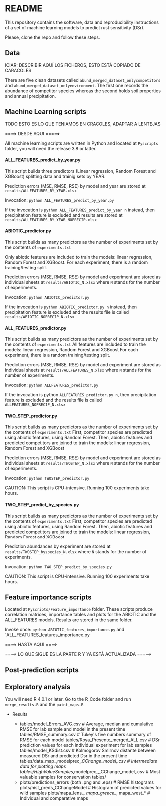 # README #

This repository contains the software, data and reproducibility instructions of a set of machine learning models to predict rust sensitivity (DSr).

Please, clone the repo and follow these steps.

## Data

ICIAR: DESCRIBIR AQUÍ LOS FICHEROS, ESTO ESTÁ COPIADO DE CARACOLES

There are five clean datasets called `abund_merged_dataset_onlycompetitors` and `abund_merged_dataset_onlyenvironment`. 
The first one records the abundance of competitor species whereas the second holds soil properties and annual precipitation.


## Machine Learning scripts


TODO ESTO ES LO QUE TENIAMOS EN CRACOLES, ADAPTAR A LENTEJAS

====> DESDE AQUI =====>

All machine learning scripts are written in Python and located at `Pyscripts` folder, you will need the release 3.8 or latter.

#### ALL_FEATURES_predict_by_year.py

This script builds three predictors (Linear regression, Random Forest and XGBoost) splitting data and trainig sets by YEAR.

Prediction errors (MSE, RMSE, RSE)  by model and year are stored at `results/ALLFEATURES_BY_YEAR.xlsx`

Invocation: `python ALL_FEATURES_predict_by_year.py`

If the invocation is `python ALL_FEATURES_predict_by_year n` instead,  then precipitation feature is excluded and results are stored at `results/ALLFEATURES_BY_YEAR_NOPRECIP.xlsx`

#### ABIOTIC_predictor.py

This script builds as many predictors as the number of experiments set by the contents of `experiments.txt`

Only abiotic features are included to train the models: linear regression, Random Forest and XGBoost. For each experiment, there is a random training/testing split.

Prediction errors (MSE, RMSE, RSE) by model and experiment are stored as individual sheets at 
`results/ABIOTIC_N.xlsx` where `N` stands for the number of experiments. 

Invocation: `python ABIOTIC_predictor.py`

If the invocation is `python ABIOTIC_predictor.py n` instead, then precipitation feature is excluded and the results
file is called `results/ABIOTIC_NOPRECIP_N.xlsx`

#### ALL_FEATURES_predictor.py

This script builds as many predictors as the number of experiments set by the contents of `experiments.txt`
All features are included to train the models: linear regression, Random Forest and XGBoost
For each experiment, there is a random training/testing split.

Prediction errors (MSE, RMSE, RSE) by model and experiment are stored as individual sheets at 
`results/ALLFEATURES_N.xlsx` where `N` stands for the number of experiments. 

Invocation: `python ALLFEATURES_predictor.py`

If the invocation is python `ALLFEATURES_predictor.py n`, then precipitation feature is excluded and the results
file is called `ALLFEATURES_NOPRECIP_N.xlsx`

#### TWO_STEP_predictor.py

This script builds as many predictors as the number of experiments set by the contents of `experiments.txt`
First, competitor species are predicted using abiotic features, using Random Forest. Then,
abiotic features and predicted competitors are joined to train the models: linear regression, Random Forest and XGBoost

Prediction errors (MSE, RMSE, RSE) by model and experiment are stored as individual sheets at 
`results/TWOSTEP_N.xlsx` where `N` stands for the number of experiments. 

Invocation: `python TWOSTEP_predictor.py`

CAUTION: This script is CPU-intensive. Running 100 experiments take hours.

#### TWO_STEP_predict_by_species.py

This script builds as many predictors as the number of experiments set by the contents of `experiments.txt`
First, competitor species are predicted using abiotic features, using Random Forest. Then,
abiotic features and predicted competitors are joined to train the models: linear regression, Random Forest and XGBoost

Prediction abundances by experiment are stored at `results/TWOSTEP_byspecies_N.xlsx` where `N` stands for the number of experiments. 

Invocation: `python TWO_STEP_predict_by_species.py`

CAUTION: This script is CPU-intensive. Running 100 experiments take hours.


## Feature importance scripts

Located at `Pyscripts/Feature_importance` folder. These scripts produce correlation matrices, importance tables and plots for the ABIOTIC and the ALL_FEATURES models. Results are stored in the same folder.

Invoke once: `python ABIOTIC_features_importance.py` and `ALL_FEATURES_features_importance.py


====> HASTA AQUÍ ====>


====> LO QUE SIGUE ES LA PARTE R Y YA ESTÁ ACTUALIZADA =====>



## Post-prediction scripts

## Exploratory analysis

You will need R 4.0.1 or later. Go to the R_Code folder and run `merge_results.R` and the `paint_maps.R`

- Results 

  * tables/model_Errors_AVG.csv              # Average, median and cumulative RMSE for lab sample and model in the present time
    tables/RMSE_summary.csv                  # Tukey's five numbers summary of RMSE for each model
    tables/Roya_Presente_merged_ALL.csv      # DSr prediction values for each individual experiment for lab samples
    tables/model_KSdist.csv                  # Kolmogorov Smirnov distante between measured DSr and predicted Dsr in the present time
    tables/data_map_,modelprec,_,CChange_model,.csv  # Intermediate data for plotting maps
    tables/HighValueSamples_,modelprec,_,CChange_model,.csv # Most valuable samples for conservation
    tables/
  * plots/predictions_errors (both .png and .eps) # RMSE histograms
    plots/hist_preds_CChangeModel            # Histogram of predicted values for wild samples 
    plots/mapa_lens_*, mapa_greece_*, mapa_west_* # Individual and comparative maps
    
